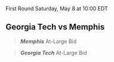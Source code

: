 First Round
Saturday, May 8 at 10:00 EDT
## Georgia Tech vs Memphis

> ***Memphis***
> At-Large Bid

> ***Georgia Tech***
> At-Large Bid
